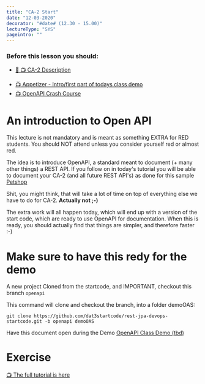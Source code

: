 ```yaml
---
title: "CA-2 Start"
date: "12-03-2020"
decorator: "#date# (12.30 - 15.00)"
lectureType: "SYS"
pageintro: ""
---
```


### Before this lesson you should:
<!--BEGIN ca ##-->
- [:book: :tv: CA-2 Description](https://drive.google.com/open?id=1KwvtlWjx-FINtFSUfkybmThiOaHmSonQgOhssf3hkdU)
<!--END ca ##-->
- [:tv: Appetizer - Intro/first part of todays class demo](https://www.youtube.com/watch?v=pgDKg2_28OU)
- [:tv: OpenAPI Crash Course ](https://idratherbewriting.com/learnapidoc/docapis_course_videos.html#crashcourse)

# An introduction to Open API
This lecture is not mandatory and is meant as something EXTRA for RED students. You should NOT attend unless you consider yourself red or almost red.

The idea is to introduce OpenAPI, a standard meant to document (+ many other things) a REST API. If you follow on in today's tutorial you will be able to document your CA-2 (and all future REST API's) as done for this sample [Petshop](https://petstore.swagger.io/)

Shit, you might think, that will take a lot of time on top of everything else we have to do for CA-2. 
**Actually not ;-)**

The extra work will all happen today, which will end up with a version of the start code, which are ready to use OpenAPI for documentation. When this is ready, you should actually find that things are simpler, and therefore faster :-)
# Make sure to have this redy for the demo
A new project Cloned from the startcode, and IMPORTANT, checkout this branch `openapi`

This command will clone and checkout the branch, into a folder demoOAS:

`git clone https://github.com/dat3startcode/rest-jpa-devops-startcode.git -b openapi demoOAS`

Have this document open during the Demo [OpenAPI Class Demo (tbd)](https://docs.google.com/document/d/1z0KXoyjbuBA-eOJkeY3RHvK80aJB_iMX3yCajGuVOZk/edit?usp=sharing)

# Exercise
[:tv: The full tutorial is here](https://www.youtube.com/playlist?list=PLDbigcKhXkiXBxAZ9SHrMyASMGubnmwYN)